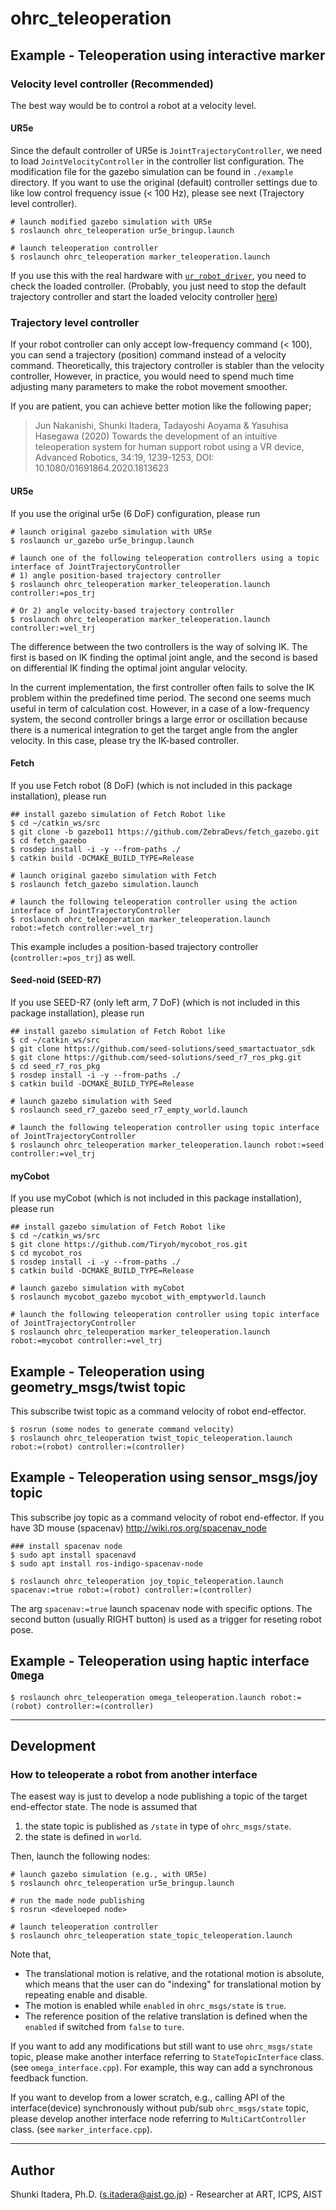 # ohrc_teleoperation

## Example - Teleoperation using interactive marker


### Velocity level controller (Recommended)
The best way would be to control a robot at a velocity level.

#### UR5e
Since the default controller of UR5e is `JointTrajectoryController`, we need to load `JointVelocityController` in the controller list configuration.
The modification file for the gazebo simulation can be found in `./example` directory.
If you want to use the original (default) controller settings due to like low control frequency issue (< 100 Hz), please see next (Trajectory level controller). 


```
# launch modified gazebo simulation with UR5e
$ roslaunch ohrc_teleoperation ur5e_bringup.launch

# launch teleoperation controller
$ roslaunch ohrc_teleoperation marker_teleoperation.launch
```

If you use this with the real hardware with [`ur_robot_driver`](https://github.com/UniversalRobots/Universal_Robots_ROS_Driver), you need to check the loaded controller. (Probably, you just need to stop the default trajectory controller and start the loaded velocity controller [here](https://github.com/UniversalRobots/Universal_Robots_ROS_Driver/blob/7b6b62bf81f2a032e0b6c7c8e1046cae35e079c7/ur_robot_driver/config/ur5e_controllers.yaml#L129))


### Trajectory level controller
If your robot controller can only accept low-frequency command (< 100), you can send a trajectory (position) command instead of a velocity command.
Theoretically, this trajectory controller is stabler than the velocity controller,
However, in practice, you would need to spend much time adjusting many parameters to make the robot movement smoother.

If you are patient, you can achieve better motion like the following paper;

>Jun Nakanishi, Shunki Itadera, Tadayoshi Aoyama & Yasuhisa Hasegawa (2020) Towards the development of an intuitive teleoperation system for human support robot using a VR device, Advanced Robotics, 34:19, 1239-1253, DOI: 10.1080/01691864.2020.1813623 


#### UR5e
If you use the original ur5e (6 DoF) configuration, please run 
```
# launch original gazebo simulation with UR5e
$ roslaunch ur_gazebo ur5e_bringup.launch

# launch one of the following teleoperation controllers using a topic interface of JointTrajectoryController
# 1) angle position-based trajectory controller
$ roslaunch ohrc_teleoperation marker_teleoperation.launch controller:=pos_trj

# Or 2) angle velocity-based trajectory controller
$ roslaunch ohrc_teleoperation marker_teleoperation.launch controller:=vel_trj
```
The difference between the two controllers is the way of solving IK. The first is based on IK finding the optimal joint angle, and the second is based on differential IK finding the optimal joint angular velocity.

In the current implementation, the first controller often fails to solve the IK problem within the predefined time period. The second one seems much useful in term of calculation cost.
However, in a case of a low-frequency system, the second controller brings a large error or oscillation because there is a numerical integration to get the target angle from the angler velocity. In this case, please try the IK-based controller.


#### Fetch
If you use Fetch robot (8 DoF) (which is not included in this package installation), please run
```
## install gazebo simulation of Fetch Robot like
$ cd ~/catkin_ws/src
$ git clone -b gazebo11 https://github.com/ZebraDevs/fetch_gazebo.git 
$ cd fetch_gazebo
$ rosdep install -i -y --from-paths ./ 
$ catkin build -DCMAKE_BUILD_TYPE=Release

# launch original gazebo simulation with Fetch
$ roslaunch fetch_gazebo simulation.launch

# launch the following teleoperation controller using the action interface of JointTrajectoryController
$ roslaunch ohrc_teleoperation marker_teleoperation.launch robot:=fetch controller:=vel_trj
```
This example includes a position-based trajectory controller (`controller:=pos_trj`) as well.

#### Seed-noid (SEED-R7)
If you use SEED-R7 (only left arm, 7 DoF) (which is not included in this package installation), please run
```
## install gazebo simulation of Fetch Robot like
$ cd ~/catkin_ws/src
$ git clone https://github.com/seed-solutions/seed_smartactuator_sdk
$ git clone https://github.com/seed-solutions/seed_r7_ros_pkg.git
$ cd seed_r7_ros_pkg
$ rosdep install -i -y --from-paths ./ 
$ catkin build -DCMAKE_BUILD_TYPE=Release

# launch gazebo simulation with Seed
$ roslaunch seed_r7_gazebo seed_r7_empty_world.launch

# launch the following teleoperation controller using topic interface of JointTrajectoryController
$ roslaunch ohrc_teleoperation marker_teleoperation.launch robot:=seed controller:=vel_trj
```

#### myCobot 
If you use myCobot (which is not included in this package installation), please run
```
## install gazebo simulation of Fetch Robot like
$ cd ~/catkin_ws/src
$ git clone https://github.com/Tiryoh/mycobot_ros.git
$ cd mycobot_ros
$ rosdep install -i -y --from-paths ./ 
$ catkin build -DCMAKE_BUILD_TYPE=Release

# launch gazebo simulation with myCobot
$ roslaunch mycobot_gazebo mycobot_with_emptyworld.launch

# launch the following teleoperation controller using topic interface of JointTrajectoryController
$ roslaunch ohrc_teleoperation marker_teleoperation.launch robot:=mycobot controller:=vel_trj
```

## Example - Teleoperation using geometry_msgs/twist topic
This subscribe twist topic as a command velocity of robot end-effector.
```
$ rosrun (some nodes to generate command velocity)
$ roslaunch ohrc_teleoperation twist_topic_teleoperation.launch robot:=(robot) controller:=(controller)
```


## Example - Teleoperation using sensor_msgs/joy topic
This subscribe joy topic as a command velocity of robot end-effector.
If you have 3D mouse (spacenav) http://wiki.ros.org/spacenav_node
```
### install spacenav node
$ sudo apt install spacenavd
$ sudo apt install ros-indigo-spacenav-node

$ roslaunch ohrc_teleoperation joy_topic_teleoperation.launch spacenav:=true robot:=(robot) controller:=(controller)
```
The arg `spacenav:=true` launch spacenav node with specific options.
The second button (usually RIGHT button) is used as a trigger for reseting robot pose.



## Example - Teleoperation using haptic interface `Omega`

```
$ roslaunch ohrc_teleoperation omega_teleoperation.launch robot:=(robot) controller:=(controller)
```





---
## Development
### How to teleoperate a robot from another interface
The easest way is just to develop a node publishing a topic of the target end-effector state.
The node is assumed that

1. the state topic is published as ``/state`` in type of ``ohrc_msgs/state``.
1. the state is defined in ``world``.

Then, launch the following nodes: 
```
# launch gazebo simulation (e.g., with UR5e)
$ roslaunch ohrc_teleoperation ur5e_bringup.launch

# run the made node publishing 
$ rosrun <develoeped node> 

# launch teleoperation controller
$ roslaunch ohrc_teleoperation state_topic_teleoperation.launch
```

Note that,
- The translational motion is relative, and the rotational motion is absolute, which means that the user can do "indexing" for translational motion by repeating enable and disable. 
- The motion is enabled while ``enabled`` in ``ohrc_msgs/state`` is ``true``.
- The reference position of the relative translation is defined when the ``enabled`` if switched from `false` to `ture`.

If you want to add any modifications but still want to use `ohrc_msgs/state` topic, please make another interface referring to `StateTopicInterface` class. (see `omega_interface.cpp`). For example, this way can add a synchronous feedback function.

If you want to develop from a lower scratch, e.g., calling API of the interface(device) synchronously without pub/sub `ohrc_msgs/state` topic, please develop another interface node referring to `MultiCartController` class. (see `marker_interface.cpp`).

---
## Author
Shunki Itadera, Ph.D. (s.itadera@aist.go.jp) - Researcher at ART, ICPS, AIST
